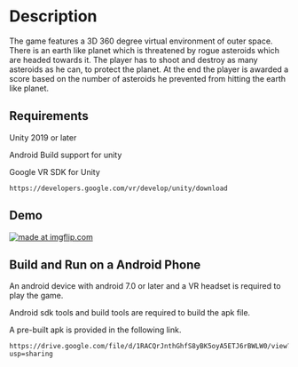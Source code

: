# Description
The game features a 3D 360 degree virtual environment of outer space. There is an earth like planet which is threatened by rogue asteroids which are headed towards it. The player has to shoot and destroy as many asteroids as he can, to protect the planet. At the end the player is awarded a score based on the number of asteroids he prevented from hitting the earth like planet.

## Requirements
Unity 2019 or later

Android Build support for unity

Google VR SDK for Unity
```
https://developers.google.com/vr/develop/unity/download
```

## Demo
<a href="https://imgflip.com/gif/2zvjj6"><img src="https://i.imgflip.com/2zvjj6.gif" title="made at imgflip.com"/></a>

## Build and Run on a Android Phone
An android device with android 7.0 or later and a VR headset is required to play the game.

Android sdk tools and build tools are required to build the apk file.

A pre-built apk is provided in the following link.
```
https://drive.google.com/file/d/1RACQrJnthGhfS8yBK5oyA5ETJ6rBWLW0/view?usp=sharing
```